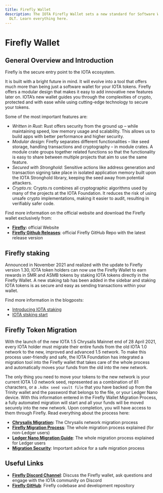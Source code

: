 ```yaml
---
title: Firefly Wallet
description: The IOTA Firefly Wallet sets a new standard for Software Wallets in
  DLT. Learn everything here.
---
```


# Firefly Wallet


## General Overview and Introduction

Firefly is the secure entry point to the IOTA ecosystem.

It is built with a bright future in mind. It will evolve into a tool that offers much more than being just a software wallet for your IOTA tokens. Firefly offers a modular design that makes it easy to add innovative new features later on. IOTA’s new wallet guides you through the complexities of crypto, protected and with ease while using cutting-edge technology to secure your tokens.

Some of the most important features are:

- _Written in Rust_: Rust offers security from the ground up – while maintaining speed, low memory usage and scalability. This allows us to build apps with better performance and higher security.
- _Modular design_: Firefly separates different functionalities – like seed storage, handling transactions and cryptography – in module crates. A module crate groups together related functions so that the functionality is easy to share between multiple projects that aim to use the same feature.
- _Secured with Stronghold_: Sensitive actions like address generation and transaction signing take place in isolated application memory built upon the IOTA Stronghold library, keeping the seed away from potential attackers.
- _Crypto.rs_: Crypto.rs combines all cryptographic algorithms used by many of the projects at the IOTA Foundation. It reduces the risk of using unsafe crypto implementations, making it easier to audit, resulting in verifiably safer code.

Find more information on the official website and download the Firefly wallet exclusively from:

- [**Firefly**](https://firefly.iota.org/)**:** official Website
- [**Firefly Github Releases**](https://github.com/iotaledger/firefly/releases): official Firefly GitHub Repo with the latest release version

## Firefly staking

Announced in November 2021 and realized with the update to Firefly version 1.30, IOTA token holders can now use the Firefly Wallet to earn rewards in SMR and ASMB tokens by staking IOTA tokens directly in the Firefly Wallet.
A new staking tab has been added in the sidebar and staking IOTA tokens is as secure and easy as sending transactions within your wallet.

Find more information in the blogposts:

- [Introducing IOTA staking](https://blog.iota.org/introducing-iota-staking/)
- [IOTA stsking start](https://blog.iota.org/iota-staking-start/)

## Firefly Token Migration

With the launch of the new IOTA 1.5 Chrysalis Mainnet end of 28 April 2021, every IOTA holder must migrate their entire funds from the old IOTA 1.0 network to the new, improved and advanced 1.5 network. To make this process user-friendly and safe, the IOTA Foundation has integrated a migration tool into the Firefly wallet that takes care of the whole process and automatically moves your funds from the old into the new network.

The only thing you need to move your tokens to the new network is your current IOTA 1.0 network seed, represented as a combination of 81 characters, or a `.kdbx seed vault file` that you have backed up from the Trinity wallet and the password that belongs to the file, or your Ledger Nano device. With this information entered in the Firefly Wallet Migration Process, a fully automated migration will start and all your funds will be moved securely into the new network. Upon completion, you will have access to them through Firefly. Read everything about the process here:

- [**Chrysalis Migration**](https://blog.iota.org/the-chrysalis-token-migration-starts-now/)**:** The Chrysalis network migration process
- [**Firefly Migration Process**](https://blog.iota.org/firefly-token-migration/): The whole migration process explained (for non-Ledger users)
- [**Ledger Nano Migration Guide**](https://blog.iota.org/firefly-token-migration-guide-for-ledger-users/): The whole migration process explained for Ledger users
- [**Migration Security**](https://blog.iota.org/security-during-token-migration/): Important advice for a safe migration process

## Useful Links

- [**Firefly Discord Channel**](https://discord.com/channels/397872799483428865/748265907351978115): Discuss the Firefly wallet, ask questions and engage with the IOTA community on Discord
- [**Firefly GitHub**](https://github.com/iotaledger/firefly): Firefly codebase and development repository


